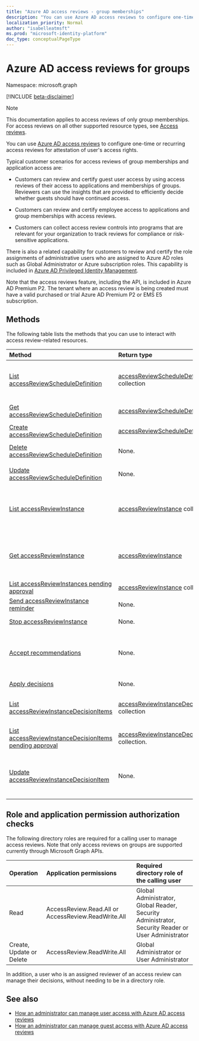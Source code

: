 ```yaml
---
title: "Azure AD access reviews - group memberships"
description: "You can use Azure AD access reviews to configure one-time or recurring access reviews for attestation of user's access rights. This documentation serves the 2nd version of the APIs."
localization_priority: Normal
author: "isabelleatmsft"
ms.prod: "microsoft-identity-platform"
doc_type: conceptualPageType
---
```


# Azure AD access reviews for groups

Namespace: microsoft.graph

[!INCLUDE [beta-disclaimer](../../includes/beta-disclaimer.md)]

>[!NOTE]
>This documentation applies to access reviews of only group memberships. For access reviews on all other supported resource types, see [Access reviews](accessreviews-root.md).


You can use [Azure AD access reviews](/azure/active-directory/active-directory-azure-ad-controls-access-reviews-overview) to configure one-time or recurring access reviews for attestation of user's access rights.

Typical customer scenarios for access reviews of group memberships and application access are:

- Customers can review and certify guest user access by using access reviews of their access to applications and memberships of groups. Reviewers can use the insights that are provided to efficiently decide whether guests should have continued access.

- Customers can review and certify employee access to applications and group memberships with access reviews.

- Customers can collect access review controls into programs that are relevant for your organization to track reviews for compliance or risk-sensitive applications.

There is also a related capability for customers to review and certify the role assignments of administrative users who are assigned to Azure AD roles such as Global Administrator or Azure subscription roles.  This capability is included in [Azure AD Privileged Identity Management](privilegedidentitymanagement-root.md).

Note that the access reviews feature, including the API, is included in Azure AD Premium P2.  The tenant where an access review is being created must have a valid purchased or trial Azure AD Premium P2 or EMS E5 subscription.


## Methods

The following table lists the methods that you can use to interact with access review-related resources.

| Method		   | Return type	|Description|
|:---------------|:--------|:----------|
|[List accessReviewScheduleDefinition](../api/accessreviewscheduledefinition-list.md) | [accessReviewScheduleDefinition](accessreviewscheduledefinition.md) collection | Lists every `accessReviewScheduleDefinition`. Does not include associated `accessReviewInstance` instances in listings. |
|[Get accessReviewScheduleDefinition](../api/accessreviewscheduledefinition-get.md) | [accessReviewScheduleDefinition](accessreviewscheduledefinition.md) | Get an `accessReviewScheduleDefinition` with a specified id. |
|[Create accessReviewScheduleDefinition](../api/accessreviewscheduledefinition-create.md) | [accessReviewScheduleDefinition](accessreviewscheduledefinition.md) | Create a new `accessReviewScheduleDefinition`. |
|[Delete accessReviewScheduleDefinition](../api/accessreviewscheduledefinition-delete.md) | None. | Delete an `accessReviewScheduleDefinition` with a specified ID. |
|[Update accessReviewScheduleDefinition](../api/accessreviewscheduledefinition-update.md) | None. | Update properties of an `accessReviewScheduleDefinition` with a specified ID. |
|[List accessReviewInstance](../api/accessreviewinstance-list.md) | [accessReviewInstance](accessreviewinstance.md) collection | Lists every `accessReviewInstance` for a specific `accessReviewScheduleDefinition`. Does not include associated `accessReviewInstanceDecisionItem`s in listings. |
|[Get accessReviewInstance](../api/accessreviewinstance-get.md) | [accessReviewInstance](accessreviewinstance.md) | Returns `accessReviewInstance` for an `accessReviewScheduleDefinition`. Does not include associated `accessReviewInstanceDecisionItem`s in object. |
|[List accessReviewInstances pending approval](../api/accessreviewinstance-pendingaccessreviewinstances.md) | [accessReviewInstance](accessreviewinstance.md) collection. | Get all `accessReviewInstance` assigned to the calling user. |
|[Send accessReviewInstance reminder](../api/accessreviewinstance-sendreminder.md) | None. | Send a reminder to the reviewers of an `accessReviewInstance`. |
|[Stop accessReviewInstance](../api/accessreviewinstance-stop.md) | None. | Manually stop an `accessReviewInstance`. |
|[Accept recommendations](../api/accessreviewinstance-acceptrecommendations.md) | None. | Allows the calling user to accept the decision recommendation for each NotReviewed `accessReviewInstanceDecisionItem` that they are the reviewer on for a specific `accessReviewInstance`. |
|[Apply decisions](../api/accessreviewinstance-applydecisions.md) | None. | Manually apply decision on an `accessReviewInstance`. |
|[List accessReviewInstanceDecisionItems](../api/accessreviewinstancedecisionitem-list.md) | [accessReviewInstanceDecisionItem](accessreviewinstancedecisionitem.md) collection | Lists every `accessReviewInstanceDecisionItem` for a specific `accessReviewInstance`. |
|[List accessReviewInstanceDecisionItems pending approval](../api/accessreviewinstancedecisionitem-listpendingapproval.md) | [accessReviewInstanceDecisionItem](accessreviewinstancedecisionitem.md) collection. | Get all `accessReviewInstanceDecisionItems` assigned to the calling user, for a specific `accessReviewInstance`. |
|[Update accessReviewInstanceDecisionItem](../api/accessreviewinstancedecisionitem-update.md) | None. | For any `accessReviewInstanceDecisionItems` that the calling user is assigned a reviewer on, calling user can record a decision by patching the decision object. |

## Role and application permission authorization checks

The following directory roles are required for a calling user to manage access reviews. Note that only access reviews on groups are supported currently through Microsoft Graph APIs.

| Operation | Application permissions | Required directory role of the calling user |
|:------------------|:------------|:--------------------------------------------|
| Read | AccessReview.Read.All or AccessReview.ReadWrite.All | Global Administrator, Global Reader, Security Administrator, Security Reader or User Administrator |
| Create, Update or Delete | AccessReview.ReadWrite.All | Global Administrator or User Administrator |

In addition, a user who is an assigned reviewer of an access review can manage their decisions, without needing to be in a directory role.

## See also

- [How an administrator can manage user access with Azure AD access reviews](/azure/active-directory/active-directory-azure-ad-controls-manage-user-access-with-access-reviews)
- [How an administrator can manage guest access with Azure AD access reviews](/azure/active-directory/active-directory-azure-ad-controls-manage-guest-access-with-access-reviews)


<!--
{
  "type": "#page.annotation",
  "description": "Service root",
  "keywords": "",
  "section": "documentation",
  "tocPath": "",
  "suppressions": []
}
-->


